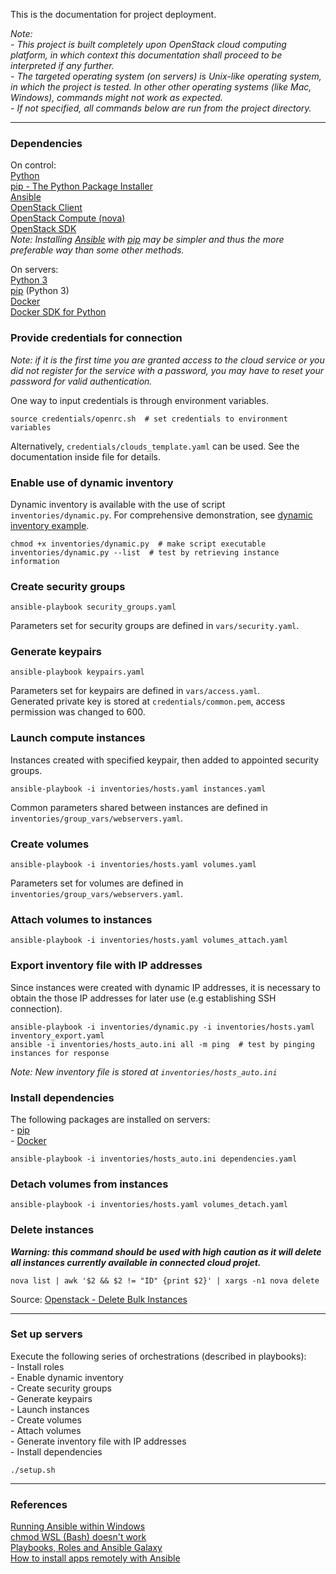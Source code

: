 This is the documentation for project deployment.

*Note:*  
\- *This project is built completely upon OpenStack cloud computing platform, in which context this documentation
shall proceed to be interpreted if any further.*  
\- *The targeted operating system (on servers) is Unix-like operating system, in which the project is tested. In other
other operating systems (like Mac, Windows), commands might not work as expected.*  
\- *If not specified, all commands below are run from the project directory.*  

---

### Dependencies ###
On control:  
[Python](https://www.python.org/)  
[pip - The Python Package Installer](https://pip.pypa.io/en/stable/)  
[Ansible](https://docs.ansible.com/ansible/latest/installation_guide/intro_installation.html)  
[OpenStack Client](https://docs.openstack.org/newton/user-guide/common/cli-install-openstack-command-line-clients.html)  
[OpenStack Compute (nova)](https://docs.openstack.org/nova/latest/#installation)  
[OpenStack SDK](https://docs.openstack.org/openstacksdk/latest/user/)  
*Note: Installing [Ansible](https://docs.ansible.com/ansible/latest/installation_guide/intro_installation.html) with*
*[pip](https://pip.pypa.io/en/stable/) may be simpler and thus the more preferable way than*
 *some other methods.*  

On servers:  
[Python 3](https://www.python.org/downloads/)  
[pip](https://pip.pypa.io/en/stable/) (Python 3)  
[Docker](https://docs.docker.com/get-docker/)  
[Docker SDK for Python](https://docker-py.readthedocs.io/en/stable/)  

### Provide credentials for connection ###
*Note: if it is the first time you are granted access to the cloud service or you did not register for the service with
a password, you may have to reset your password for valid authentication.*  

One way to input credentials is through environment variables.  
```shell script
source credentials/openrc.sh  # set credentials to environment variables
```

Alternatively, `credentials/clouds_template.yaml` can be used. See the documentation inside file for details.  

### Enable use of dynamic inventory ###
Dynamic inventory is available with the use of script `inventories/dynamic.py`. For comprehensive demonstration,
see [dynamic inventory example](https://docs.ansible.com/ansible/latest/user_guide/intro_dynamic_inventory.html#inventory-script-example-openstack).  
```shell script
chmod +x inventories/dynamic.py  # make script executable
inventories/dynamic.py --list  # test by retrieving instance information
```

### Create security groups ###
```shell script
ansible-playbook security_groups.yaml
```
Parameters set for security groups are defined in `vars/security.yaml`.  

### Generate keypairs ###
```shell script
ansible-playbook keypairs.yaml
```
Parameters set for keypairs are defined in `vars/access.yaml`.  
Generated private key is stored at `credentials/common.pem`, access permission was changed to 600.  

### Launch compute instances ###
Instances created with specified keypair, then added to appointed security groups.  
```shell script
ansible-playbook -i inventories/hosts.yaml instances.yaml
```
Common parameters shared between instances are defined in `inventories/group_vars/webservers.yaml`.  

### Create volumes ###
```shell script
ansible-playbook -i inventories/hosts.yaml volumes.yaml
```
Parameters set for volumes are defined in `inventories/group_vars/webservers.yaml`.  

### Attach volumes to instances ###
```shell script
ansible-playbook -i inventories/hosts.yaml volumes_attach.yaml
```

### Export inventory file with IP addresses ###
Since instances were created with dynamic IP addresses, it is necessary to obtain the those IP addresses for later use
(e.g establishing SSH connection).  
```shell script
ansible-playbook -i inventories/dynamic.py -i inventories/hosts.yaml inventory_export.yaml
ansible -i inventories/hosts_auto.ini all -m ping  # test by pinging instances for response
```
*Note: New inventory file is stored at `inventories/hosts_auto.ini`*  

### Install dependencies ###
The following packages are installed on servers:  
\- [pip](https://pip.pypa.io/en/stable/)  
\- [Docker](https://docs.docker.com/get-docker/)  
```shell script
ansible-playbook -i inventories/hosts_auto.ini dependencies.yaml
```

### Detach volumes from instances ###
```shell script
ansible-playbook -i inventories/hosts.yaml volumes_detach.yaml
```

### Delete instances ###
___Warning: this command should be used with high caution as it will delete all instances currently available in connected
cloud projet.___
```shell script
nova list | awk '$2 && $2 != "ID" {print $2}' | xargs -n1 nova delete
```
Source: [Openstack - Delete Bulk Instances](https://maestropandy.wordpress.com/2016/08/24/openstack-delete-bulk-instances/)  

---

### Set up servers ###
Execute the following series of orchestrations (described in playbooks):  
\- Install roles  
\- Enable dynamic inventory  
\- Create security groups  
\- Generate keypairs  
\- Launch instances  
\- Create volumes  
\- Attach volumes  
\- Generate inventory file with IP addresses  
\- Install dependencies
```shell script
./setup.sh
```

---

### References ###
[Running Ansible within Windows](https://www.jeffgeerling.com/blog/running-ansible-within-windows)  
[chmod WSL (Bash) doesn't work](https://stackoverflow.com/questions/46610256/chmod-wsl-bash-doesnt-work)  
[Playbooks, Roles and Ansible Galaxy](https://azurecitadel.com/automation/packeransible/lab4/)  
[How to install apps remotely with Ansible](https://www.techrepublic.com/article/how-to-install-apps-remotely-with-ansible/)  
